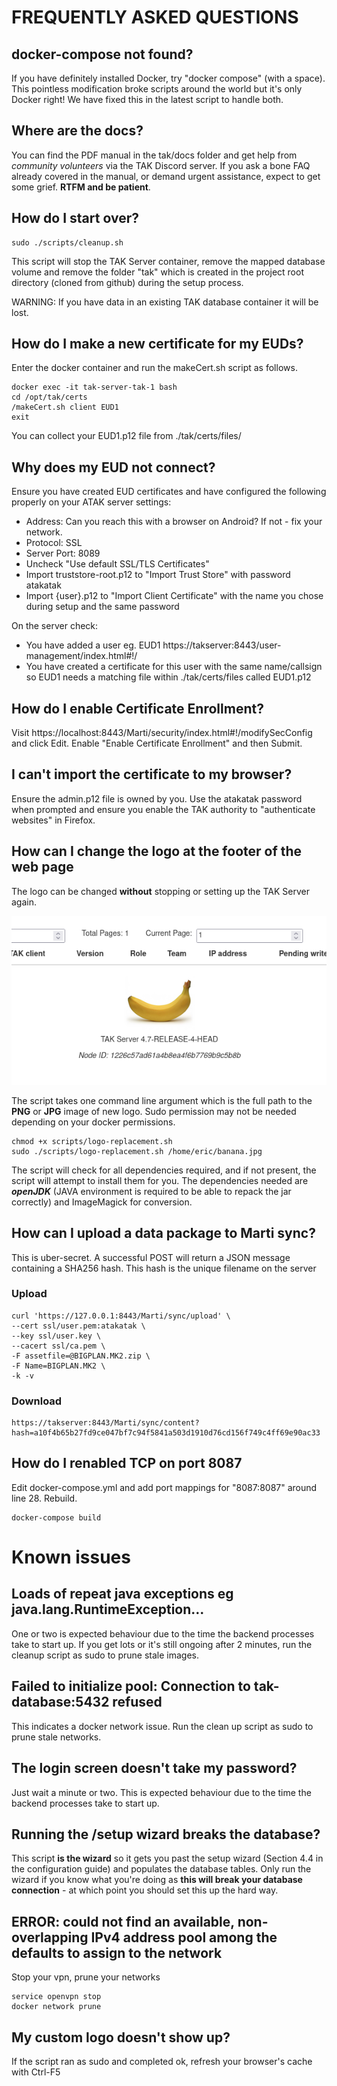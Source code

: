 # FREQUENTLY ASKED QUESTIONS

## docker-compose not found?
If you have definitely installed Docker, try "docker compose" (with a space). This pointless modification broke scripts around the world but it's only Docker right!
We have fixed this in the latest script to handle both.

## Where are the docs?

You can find the PDF manual in the tak/docs folder and get help from *community volunteers* via the TAK Discord server. If you ask a bone FAQ already covered in the manual, or demand urgent assistance, expect to get some grief. **RTFM and be patient**.

## How do I start over?
```
sudo ./scripts/cleanup.sh
```

This script will stop the TAK Server container, remove the mapped database volume and remove the folder "tak" which is created in the project root directory (cloned from github) during the setup process. 

WARNING: If you have data in an existing TAK database container it will be lost.

## How do I make a new certificate for my EUDs?
Enter the docker container and run the makeCert.sh script as follows.

    docker exec -it tak-server-tak-1 bash
    cd /opt/tak/certs
    /makeCert.sh client EUD1
    exit

You can collect your EUD1.p12 file from ./tak/certs/files/

## Why does my EUD not connect?
Ensure you have created EUD certificates and have configured the following properly on your ATAK server settings:
    
- Address: Can you reach this with a browser on Android? If not - fix your network.
- Protocol: SSL
- Server Port: 8089
- Uncheck "Use default SSL/TLS Certificates"
- Import truststore-root.p12 to "Import Trust Store" with password atakatak
- Import {user}.p12 to "Import Client Certificate" with the name you chose during setup and the same password

On the server check:

- You have added a user eg. EUD1 https://takserver:8443/user-management/index.html#!/
- You have created a certificate for this user with the same name/callsign so EUD1 needs a matching file within ./tak/certs/files called EUD1.p12

## How do I enable Certificate Enrollment?

Visit https://localhost:8443/Marti/security/index.html#!/modifySecConfig and click Edit.
Enable "Enable Certificate Enrollment" and then Submit.

## I can't import the certificate to my browser?
Ensure the admin.p12 file is owned by you. Use the atakatak password when prompted and ensure you enable the TAK authority to "authenticate websites" in Firefox.

## How can I change the logo at the footer of the web page

The logo can be changed **without** stopping or setting up the TAK Server again.

![meh](img/banana.png "A banana")

The script takes one command line argument which is the full path to the **PNG** or **JPG** image of new logo. Sudo permission may not be needed depending on your docker permissions.

```
chmod +x scripts/logo-replacement.sh
sudo ./scripts/logo-replacement.sh /home/eric/banana.jpg
````

The script will check for all dependencies required, and if not present, the script will attempt to install them for you. The dependencies needed are __*openJDK*__ (JAVA environment is required to be able to repack the jar correctly) and ImageMagick for conversion.

## How can I upload a data package to Marti sync?
This is uber-secret.
A successful POST will return a JSON message containing a SHA256 hash. This hash is the unique filename on the server

### Upload

    curl 'https://127.0.0.1:8443/Marti/sync/upload' \
    --cert ssl/user.pem:atakatak \
    --key ssl/user.key \
    --cacert ssl/ca.pem \
    -F assetfile=@BIGPLAN.MK2.zip \
    -F Name=BIGPLAN.MK2 \
    -k -v

### Download

    https://takserver:8443/Marti/sync/content?hash=a10f4b65b27fd9ce047bf7c94f5841a503d1910d76cd156f749c4ff69e90ac33

## How do I renabled TCP on port 8087

Edit docker-compose.yml and add port mappings for "8087:8087" around line 28.
Rebuild.

    docker-compose build

# Known issues

  ## Loads of repeat java exceptions eg java.lang.RuntimeException...
One or two is expected behaviour due to the time the backend processes take to start up. If you get lots or it's still ongoing after 2 minutes, run the cleanup script as sudo to prune stale images.

  ## Failed to initialize pool: Connection to tak-database:5432 refused
This indicates a docker network issue. Run the clean up script as sudo to prune stale networks.

 ## The login screen doesn't take my password?
 Just wait a minute or two. This is expected behaviour due to the time the backend processes take to start up.

 ## Running the /setup wizard breaks the database?
 This script **is the wizard** so it gets you past the setup wizard (Section 4.4 in the configuration guide) and populates the database tables. Only run the wizard if you know what you're doing as **this will break your database connection** - at which point you should set this up the hard way.

## ERROR: could not find an available, non-overlapping IPv4 address pool among the defaults to assign to the network
Stop your vpn, prune your networks
```
service openvpn stop
docker network prune
```
## My custom logo doesn't show up?
If the script ran as sudo and completed ok, refresh your browser's cache with Ctrl-F5